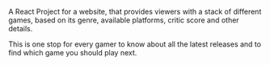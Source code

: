 A React Project for a website, that provides viewers with a stack of different games, based on its genre, available platforms, critic score and other details.

This is one stop for every gamer to know about all the latest releases and to find which game you should play next.

